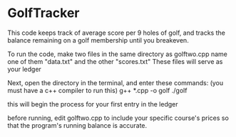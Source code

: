 # GolfTracker
This code keeps track of average score per 9 holes of golf, and tracks the balance remaining on a golf membership until you breakeven.



To run the code, make two files in the same directory as golftwo.cpp
name one of them "data.txt" and the other "scores.txt"
These files will serve as your ledger

Next, open the directory in the terminal, and enter these commands: (you must have a c++ compiler to run this)
g++ *.cpp -o golf
./golf

this will begin the process for your first entry in the ledger

before running, edit golftwo.cpp to include your specific course's prices so that the program's running balance is accurate.
